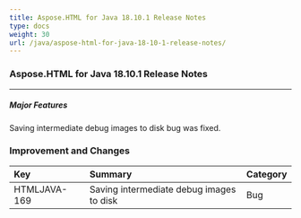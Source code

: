```yaml
---
title: Aspose.HTML for Java 18.10.1 Release Notes
type: docs
weight: 30
url: /java/aspose-html-for-java-18-10-1-release-notes/
---
```


### **Aspose.HTML for Java 18.10.1 Release Notes**
-----
##### **Major Features**
Saving intermediate debug images to disk bug was fixed.
### **Improvement and Changes**

|**Key**|**Summary**|**Category**|
| :- | :- | :- |
|HTMLJAVA-169|Saving intermediate debug images to disk|Bug|

